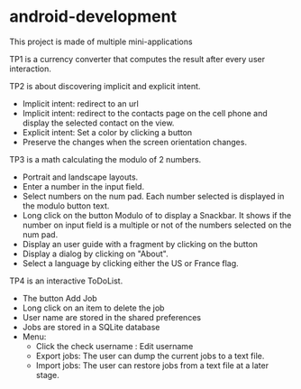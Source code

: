 # android-development

This project is made of multiple mini-applications

TP1 is a currency converter that computes the result after every user interaction.

TP2 is about discovering implicit and explicit intent.
- Implicit intent: redirect to an url
- Implicit intent: redirect to the contacts page on the cell phone and display the selected contact on the view.
- Explicit intent: Set a color by clicking a button
- Preserve the changes when the screen orientation changes.

TP3 is a math calculating the modulo of 2 numbers.
- Portrait and landscape layouts.
- Enter a number in the input field.
- Select numbers on the num pad. Each number selected is displayed in the modulo button text.
- Long click on the button Modulo of to display a Snackbar. It shows if the number on input field is a multiple or not of the numbers selected on the num pad.
- Display an user guide with a fragment by clicking on the button
- Display a dialog by clicking on "About".
- Select a language by clicking either the US or France flag.

TP4 is an interactive ToDoList.
- The button Add Job
- Long click on an item to delete the job
- User name are stored in the shared preferences
- Jobs are stored in a SQLite database
- Menu: 
  - Click the check username : Edit username
  - Export jobs: The user can dump the current jobs to a text file.
  - Import jobs: The user can restore jobs from a text file at a later stage.
